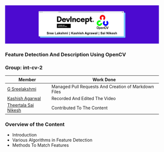 ![cover](https://github.com/sreelakshmig009/Intern-Work/blob/feature_detection/int-cv-2/Feature%20Detection%20And%20Description%20in%20OpenCV/Images/DevIncept.jpeg)

### Feature Detection And Description Using OpenCV

### Group: int-cv-2

|Member|Work Done|
|-|-|
|[G Sreelakshmi](https://github.com/suvrashaw?tab=repositories)|Managed Pull Requests And Creation of Markdown Files|
|[Kashish Agarwal](https://github.com/kashish-ag)|Recorded And Edited The Video|
|[Theertala Sai Nikesh](https://github.com/SaiNikesh29)|Contributed To The Content |

### Overview of the Content

- Introduction
- Various Algorithms in Feature Detection
- Methods To Match Features
